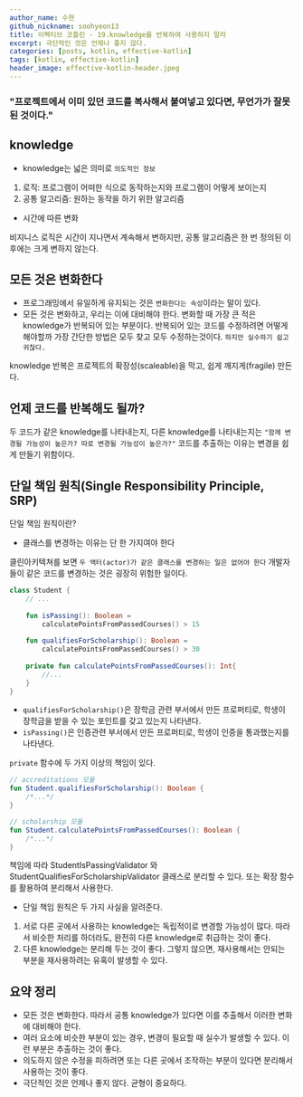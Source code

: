 ```yaml
---
author_name: 수현
github_nickname: soohyeon13
title: 이펙티브 코틀린 - 19.knowledge를 반복하여 사용하지 말라
excerpt: 극단적인 것은 언제나 좋지 않다.
categories: [posts, kotlin, effective-kotlin]
tags: [kotlin, effective-kotlin]
header_image: effective-kotlin-header.jpeg
---
```


### "프로젝트에서 이미 있던 코드를 복사해서 붙여넣고 있다면, 무언가가 잘못된 것이다."

## knowledge

- knowledge는 넓은 의미로 `의도적인 정보`

1. 로직: 프로그램이 어떠한 식으로 동작하는지와 프로그램이 어떻게 보이는지
2. 공통 알고리즘: 원하는 동작을 하기 위한 알고리즘

- 시간에 따른 변화

비지니스 로직은 시간이 지나면서 계속해서 변하지만, 공통 알고리즘은 한 번 정의된 이후에는 크게 변하지 않는다.

## 모든 것은 변화한다

- 프로그래밍에서 유일하게 유지되는 것은 `변화한다는 속성`이라는 말이 있다. 
- 모든 것은 변화하고, 우리는 이에 대비해야 한다. 변화할 때 가장 큰 적은 knowledge가 반복되어 있는 부분이다.
반복되어 있는 코드를 수정하려면 어떻게 해야할까 가장 간단한 방법은 모두 찾고 모두 수정하는것이다. 
`하지만 실수하기 쉽고 귀찮다.`

knowledge 반복은 프로젝트의 확장성(scaleable)을 막고, 쉽게 깨지게(fragile) 만든다.

## 언제 코드를 반복해도 될까?

두 코드가 같은 knowledge를 나타내는지, 다른 knowledge를 나타내는지는 
`"함께 변경될 가능성이 높은가? 따로 변경될 가능성이 높은가?"`
코드를 추출하는 이유는 변경을 쉽게 만들기 위함이다. 

## 단일 책임 원칙(Single Responsibility Principle, SRP)

단일 책임 원칙이란? 
- 클래스를 변경하는 이유는 단 한 가지여야 한다

클린아키텍쳐를 보면 `두 액터(actor)가 같은 클래스를 변경하는 일은 없어야 한다` 
개발자들이 같은 코드를 변경하는 것은 굉장히 위험한 일이다.


```kotlin
class Student {
    // ...
    
    fun isPassing(): Boolean = 
        calculatePointsFromPassedCourses() > 15
        
    fun qualifiesForScholarship(): Boolean = 
        calculatePointsFromPassedCourses() > 30
        
    private fun calculatePointsFromPassedCourses(): Int{
        //...
    }
}
```

- `qualifiesForScholarship()`은 장학금 관련 부서에서 만든 프로퍼티로, 학생이 장학금을 받을 수 있는 포인트를 갖고 있는지 나타낸다.
- `isPassing()`은 인증관련 부서에서 만든 프로퍼티로, 학생이 인증을 통과했는지를 나타낸다.

`private` 함수에 두 가지 이상의 책임이 있다.

```kotlin
// accreditations 모듈
fun Student.qualifiesForScholarship(): Boolean {
    /*...*/
}

// scholarship 모듈
fun Student.calculatePointsFromPassedCourses(): Boolean {
    /*...*/
}
```

책임에 따라 StudentIsPassingValidator 와 StudentQualifiesForScholarshipValidator 클래스로 분리할 수 있다.
또는 확장 함수를 활용하여 분리해서 사용한다.

- 단일 책임 원칙은 두 가지 사실을 알려준다.
1. 서로 다른 곳에서 사용하는 knowledge는 독립적이로 변경할 가능성이 많다. 따라서 비슷한 처리를 하더라도, 완전히 다른 knowledge로 취급하는 것이 좋다.
2. 다른 knowledge는 분리해 두는 것이 좋다. 그렇지 않으면, 재사용해서는 안되는 부분을 재사용하려는 유혹이 발생할 수 있다.

## 요약 정리

- 모든 것은 변화한다. 따라서 공통 knowledge가 있다면 이를 추출해서 이러한 변화에 대비해야 한다.
- 여러 요소에 비슷한 부분이 있는 경우, 변경이 필요할 때 실수가 발생할 수 있다. 이런 부분은 추출하는 것이 좋다.
- 의도하지 않은 수정을 피하려면 또는 다른 곳에서 조작하는 부분이 있다면 분리해서 사용하는 것이 좋다.
- 극단적인 것은 언제나 좋지 않다. 균형이 중요하다.

